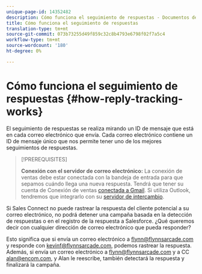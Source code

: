 ```yaml
---
unique-page-id: 14352482
description: Cómo funciona el seguimiento de respuestas - Documentos de Marketo - Documentación del producto
title: Cómo funciona el seguimiento de respuestas
translation-type: tm+mt
source-git-commit: 073b73255d49f859c32c8b4793e6798f02f7a5c4
workflow-type: tm+mt
source-wordcount: '180'
ht-degree: 0%

---
```



# Cómo funciona el seguimiento de respuestas {#how-reply-tracking-works}

El seguimiento de respuestas se realiza mirando un ID de mensaje que está en cada correo electrónico que envía. Cada correo electrónico contiene un ID de mensaje único que nos permite tener uno de los mejores seguimientos de respuestas.

>[!PREREQUISITES]
>
>**Conexión con el servidor de correo electrónico:** La conexión de ventas debe estar conectada con la bandeja de entrada para que sepamos cuándo llega una nueva respuesta. Tendrá que tener su cuenta de Conexión de ventas [conectada a Gmail](/help/marketo/product-docs/marketo-sales-connect/email-plugins/gmail/email-connection-for-gmail-users.md). Si utiliza Outlook, tendremos que integrarlo con su [servidor de intercambio](https://toutapp.com/next#settings/exchange_settings).

Si Sales Connect no puede rastrear la respuesta del cliente potencial a su correo electrónico, no podrá detener una campaña basada en la detección de respuestas o en el registro de la respuesta a Salesforce.  ¿Qué queremos decir con cualquier dirección de correo electrónico que pueda responder?

Esto significa que si envía un correo electrónico a flynn@flynnsarcade.com y responde con kevinf@flynnsarcade.com, podemos rastrear la respuesta. Además, si envía un correo electrónico a flynn@flynnsarcade.com y a CC alan@encom.com, y Alan le reescribe, también detectará la respuesta y finalizará la campaña.
